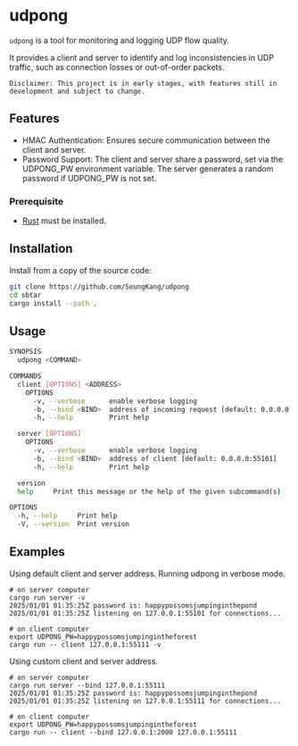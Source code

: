 # udpong

`udpong` is a tool for monitoring and logging UDP flow quality.

It provides a client and server to identify and log inconsistencies in
UDP traffic, such as connection losses or out-of-order packets.

    Disclaimer: This project is in early stages, with features still in
    development and subject to change.

## Features

- HMAC Authentication: Ensures secure communication between the client
  and server.
- Password Support: The client and server share a password, set via the
  UDPONG_PW environment variable. The server generates a random password if
  UDPONG_PW is not set.

### Prerequisite

- [Rust](https://doc.rust-lang.org/cargo/getting-started/installation.html) must be installed.

## Installation

Install from a copy of the source code:

```sh
git clone https://github.com/SeungKang/udpong
cd sbtar
cargo install --path .
```

## Usage

```sh
SYNOPSIS
  udpong <COMMAND>

COMMANDS
  client [OPTIONS] <ADDRESS>
    OPTIONS
      -v, --verbose      enable verbose logging
      -b, --bind <BIND>  address of incoming request [default: 0.0.0.0:55101]
      -h, --help         Print help

  server [OPTIONS]
    OPTIONS
      -v, --verbose      enable verbose logging
      -b, --bind <BIND>  address of client [default: 0.0.0.0:55101]
      -h, --help         Print help

  version
  help     Print this message or the help of the given subcommand(s)

OPTIONS
  -h, --help     Print help
  -V, --version  Print version
```

## Examples

Using default client and server address. Running udpong in verbose mode.

```console
# on server computer
cargo run server -v
2025/01/01 01:35:25Z password is: happypossomsjumpinginthepond
2025/01/01 01:35:25Z listening on 127.0.0.1:55101 for connections...

# on client computer
export UDPONG_PW=happypossomsjumpingintheforest
cargo run -- client 127.0.0.1:55111 -v
```

Using custom client and server address.

```console
# on server computer
cargo run server --bind 127.0.0.1:55111
2025/01/01 01:35:25Z password is: happypossomsjumpinginthepond
2025/01/01 01:35:25Z listening on 127.0.0.1:55111 for connections...

# on client computer
export UDPONG_PW=happypossomsjumpingintheforest
cargo run -- client --bind 127.0.0.1:2000 127.0.0.1:55111
```
